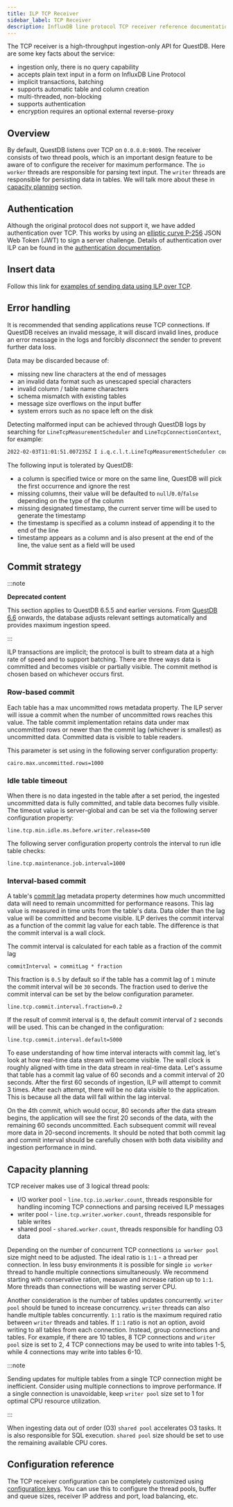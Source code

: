 ```yaml
---
title: ILP TCP Receiver
sidebar_label: TCP Receiver
description: InfluxDB line protocol TCP receiver reference documentation.
---
```


The TCP receiver is a high-throughput ingestion-only API for QuestDB. Here are
some key facts about the service:

- ingestion only, there is no query capability
- accepts plain text input in a form on InfluxDB Line Protocol
- implicit transactions, batching
- supports automatic table and column creation
- multi-threaded, non-blocking
- supports authentication
- encryption requires an optional external reverse-proxy

## Overview

By default, QuestDB listens over TCP on `0.0.0.0:9009`. The receiver consists of
two thread pools, which is an important design feature to be aware of to
configure the receiver for maximum performance. The `io worker` threads are
responsible for parsing text input. The `writer` threads are responsible for
persisting data in tables. We will talk more about these in
[capacity planning](#capacity-planning) section.

## Authentication

Although the original protocol does not support it, we have added authentication
over TCP. This works by using an
[elliptic curve P-256](https://en.wikipedia.org/wiki/Elliptic-curve_cryptography)
JSON Web Token (JWT) to sign a server challenge. Details of authentication over
ILP can be found in the
[authentication documentation](/docs/reference/api/ilp/authenticate/).

## Insert data

Follow this link for
[examples of sending data using ILP over TCP](/docs/develop/insert-data#influxdb-line-protocol).

## Error handling

It is recommended that sending applications reuse TCP connections. If QuestDB
receives an invalid message, it will discard invalid lines, produce an error
message in the logs and forcibly _disconnect_ the sender to prevent further data
loss.

Data may be discarded because of:

- missing new line characters at the end of messages
- an invalid data format such as unescaped special characters
- invalid column / table name characters
- schema mismatch with existing tables
- message size overflows on the input buffer
- system errors such as no space left on the disk

Detecting malformed input can be achieved through QuestDB logs by searching for
`LineTcpMeasurementScheduler` and `LineTcpConnectionContext`, for example:

```bash
2022-02-03T11:01:51.007235Z I i.q.c.l.t.LineTcpMeasurementScheduler could not create table [tableName=trades, ex=`column name contains invalid characters [colName=trade_%]`, errno=0]
```

The following input is tolerated by QuestDB:

- a column is specified twice or more on the same line, QuestDB will pick the
  first occurrence and ignore the rest
- missing columns, their value will be defaulted to `null`/`0.0`/`false`
  depending on the type of the column
- missing designated timestamp, the current server time will be used to generate
  the timestamp
- the timestamp is specified as a column instead of appending it to the end of
  the line
- timestamp appears as a column and is also present at the end of the line, the
  value sent as a field will be used

## Commit strategy

:::note

**Deprecated content**

This section applies to QuestDB 6.5.5 and earlier versions. From
[QuestDB 6.6](https://github.com/questdb/questdb/releases/tag/6.6) onwards, the
database adjusts relevant settings automatically and provides maximum ingestion
speed.

:::

ILP transactions are implicit; the protocol is built to stream data at a high
rate of speed and to support batching. There are three ways data is committed
and becomes visible or partially visible. The commit method is chosen based on
whichever occurs first.

### Row-based commit

Each table has a max uncommitted rows metadata property. The ILP server will
issue a commit when the number of uncommitted rows reaches this value. The table
commit implementation retains data under max uncommitted rows or newer than the
commit lag (whichever is smallest) as uncommitted data. Committed data is
visible to table readers.

This parameter is set using in the following server configuration property:

```shell title="Commit when this number of uncommitted records is reached"
cairo.max.uncommitted.rows=1000
```

### Idle table timeout

When there is no data ingested in the table after a set period, the ingested
uncommitted data is fully committed, and table data becomes fully visible. The
timeout value is server-global and can be set via the following server
configuration property:

```shell title="Minimum amount of idle time (millis) before table writer is released"
line.tcp.min.idle.ms.before.writer.release=500
```

The following server configuration property controls the interval to run idle
table checks:

```shell title="Setting maintenance interval (millis)"
line.tcp.maintenance.job.interval=1000
```

### Interval-based commit

A table's [commit lag](/docs/guides/out-of-order-commit-lag) metadata property
determines how much uncommitted data will need to remain uncommitted for
performance reasons. This lag value is measured in time units from the table's
data. Data older than the lag value will be committed and become visible. ILP
derives the commit interval as a function of the commit lag value for each
table. The difference is that the commit interval is a wall clock.

The commit interval is calculated for each table as a fraction of the commit lag

```
commitInterval = commitLag * fraction
```

This fraction is `0.5` by default so if the table has a commit lag of `1` minute
the commit interval will be `30` seconds. The fraction used to derive the commit
interval can be set by the below configuration parameter.

```shell title="Setting commit interval fraction"
line.tcp.commit.interval.fraction=0.2
```

If the result of commit interval is `0`, the default commit interval of `2`
seconds will be used. This can be changed in the configuration:

```shell title="Setting the default commit interval in milliseconds"
line.tcp.commit.interval.default=5000
```

To ease understanding of how time interval interacts with commit lag, let's look
at how real-time data stream will become visible. The wall clock is roughly
aligned with time in the data stream in real-time data. Let's assume that table
has a commit lag value of 60 seconds and a commit interval of 20 seconds. After
the first 60 seconds of ingestion, ILP will attempt to commit 3 times. After
each attempt, there will be no data visible to the application. This is because
all the data will fall within the lag interval.

On the 4th commit, which would occur, 80 seconds after the data stream begins,
the application will see the first 20 seconds of the data, with the remaining 60
seconds uncommitted. Each subsequent commit will reveal more data in 20-second
increments. It should be noted that both commit lag and commit interval should
be carefully chosen with both data visibility and ingestion performance in mind.

## Capacity planning

TCP receiver makes use of 3 logical thread pools:

- I/O worker pool - `line.tcp.io.worker.count`, threads responsible for handling
  incoming TCP connections and parsing received ILP messages
- writer pool - `line.tcp.writer.worker.count`, threads responsible for table
  writes
- shared pool - `shared.worker.count`, threads responsible for handling O3 data

Depending on the number of concurrent TCP connections `io worker pool` size
might need to be adjusted. The ideal ratio is `1:1` - a thread per connection.
In less busy environments it is possible for single `io worker` thread to handle
multiple connections simultaneously. We recommend starting with conservative
ration, measure and increase ration up to `1:1`. More threads than connections
will be wasting server CPU.

Another consideration is the number of tables updates concurrently.
`writer pool` should be tuned to increase concurrency. `writer` threads can also
handle multiple tables concurrently. `1:1` ratio is the maximum required ratio
between `writer` threads and tables. If `1:1` ratio is not an option, avoid
writing to all tables from each connection. Instead, group connections and
tables. For example, if there are 10 tables, 8 TCP connections and `writer pool`
size is set to 2, 4 TCP connections may be used to write into tables 1-5, while
4 connections may write into tables 6-10.

:::note

Sending updates for multiple tables from a single TCP connection might be
inefficient. Consider using multiple connections to improve performance. If a
single connection is unavoidable, keep `writer pool` size set to 1 for optimal
CPU resource utilization.

:::

When ingesting data out of order (O3) `shared pool` accelerates O3 tasks. It is
also responsible for SQL execution. `shared pool` size should be set to use the
remaining available CPU cores.

## Configuration reference

The TCP receiver configuration can be completely customized using
[configuration keys](/docs/reference/configuration#influxdb-line-protocol). You
can use this to configure the thread pools, buffer and queue sizes, receiver IP
address and port, load balancing, etc.
